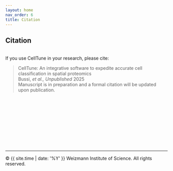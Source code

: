 ```yaml
---
layout: home
nav_order: 6
title: Citation
---
```


## Citation
&nbsp;  
If you use CellTune in your research, please cite:  

> CellTune: An integrative software to expedite accurate cell classification in spatial proteomics  
> Bussi, *et al.,* *Unpublished* 2025
> &nbsp;  
> Manuscript is in preparation and a formal citation will be updated upon publication.
  
&nbsp;  
&nbsp;  
&nbsp;  
&nbsp;  
&nbsp;  
&nbsp;  
&nbsp;  
&nbsp;  
&nbsp;  

---


© {{ site.time | date: '%Y' }} Weizmann Institute of Science. All rights reserved.
